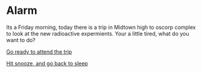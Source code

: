 # Alarm
Its a Friday morning, today there is a trip in Midtown high to oscorp complex to look at the new radioactive expermients.
 Your a little tired, what do you want to do?

[Go ready to attend the trip](arrive-to-school.md)

[Hit snooze, and go back to sleep](go-back-to-sleep.md)

